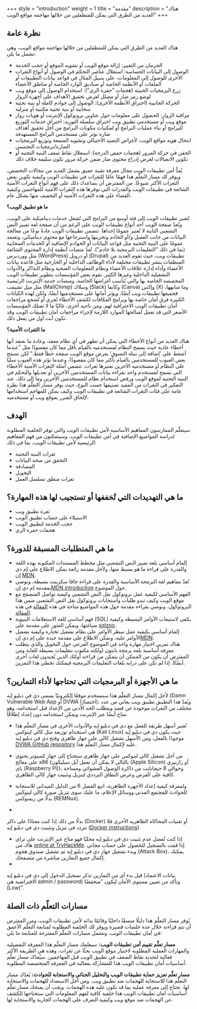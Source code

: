 +++
style = "introduction"
weight = 1
title = "مقدمة"
description = "هناك العديد من الطرق التي يمكن للمتطفلين من خلالها مهاجمة مواقع الويب"
+++

## نظرة عامة 
هناك العديد من الطرق التي يمكن للمتطفلين من خلالها مهاجمة مواقع الويب، وهي تشمل ما يلي:

- الحرمان من التعبير: إزالة موقع الويب أو تشويه الموقع أو حجب الخدمة
- الوصول إلى البيانات الحساسة: استغلال عناصر التحكم في الوصول أو أنواع الثغرات الأخرى للوصول إلى المعلومات، على سبيل المثال في قواعد بيانات التطبيقات أو الملفات أو الأنظمة الخاصة أو صناديق الوارد الخاصة أو مناطق الأعضاء
- زرع البرمجيات الخبيثة (هجمات "حفرة الري"): استخدام الوصول إلى موقع ويب لوضع رمز ضار أو مضلل لغرض تحقيق الأهداف على أجهزة الزوار
- الحركة الجانبية (اختراق الأنظمة الأخرى): الوصول إلى خوادم كاملة أو بنية تحتية سحابية أو بنية تحتية مكتبية أو منزلية
- مراقبة الزوار: الحصول على معلومات حول عناوين بروتوكول الإنترنت أو هويات زوار موقع ويب أو مستخدمي تطبيق ويب
اختراق سلسلة التوريد: اختراق خدمات التوزيع للبرامج أو بناء عمليات البرامج أو لمكتبات مكونات البرامج من أجل تحقيق أهداف ضارة تؤثر على مستخدمي البرامج المستهدفة
- انتحال هوية مواقع الويب: لأغراض التصيد الاحتيالي وتشويه السمعة وتوزيع البرمجيات الضارة/برمجيات التجسس
- الحقن في حركة المرور (هجمات خفض الدرجة): استغلال نقاط ضعف البنية التحتية أو تكوين الاتصالات لغرض إدراج محتوى ضار ضمن حركة مرور تكون سليمة خلاف ذلك
  
يُعدُّ أمن تطبيقات الويب مجال معرفة تقنية عميق يشمل العديد من مجالات التخصص، ويوفر لك مسار التعلّم هذا فهمًا عامًا للثغرات في تطبيقات الويب وكيفية تكوين بعض الثغرات الأكثر شيوعًا. من المفترض أن يساعدك ذلك على فهم أنواع الثغرات الأمنية الشائعة في تطبيقات الويب والقدرات التي توفرها هذه الثغرات الأمنية للمهاجمين وكيفية القضاء على هذه الثغرات الأمنية أو التخفيف منها بشكل عام. 

**ما هو تطبيق الويب؟**

تُشير تطبيقات الويب إلى فئة أوسع من البرامج التي تُشغل خدمات ديناميكية على الويب، وتُعدّ صفحة الويب أحد أنواع تطبيقات الويب على الرغم من أن صفحة لغة تمييز النص التشعبي الثابتة لا تُعتبر عمومًا إحداها. تتضمن تطبيقات الويب عادةً نوعًا من معالجة البيانات من جانب العميل و/أو الخادم وتخزينها واسترجاعها مع محتوى ديناميكي، وتعتمد عمومًا على البنية التحتية مثل قواعد البيانات أو الخوادم الإضافية أو الخدمات السحابية (بما في ذلك "التعليمات البرمجية بلا خادم"). تُعدّ منصات أنظمة إدارة المحتوى الشائعة مثل ووردبرس (WordPress) أو دروبل (Drupal) تطبيقات ويب، حيث تقوم العديد من المنظمات بنشر تطبيقات مختلفة لأداء الوظائف الداخلية أو الخارجية مثل قاعدة بيانات الأعضاء وأداة إدارة علاقات الأعضاء ونظام المعلومات الصحية ونظام التذاكر والأدوات التشغيلية الداخلية وغيرها الكثير. تقوم بعض المؤسسات بتطوير تطبيقات الويب المخصصة الخاصة بها والتي تُناسب أغراضها الخاصة، ومنصات خدمة الإنترنت الرئيسية مثل ميل تشيمب (MailChimp) وسلاك (Slack) وكانفا (Canva) وإكس (X) وما شابهها، فجميعها تطبيقات ويب أيضًا، ويؤثر أمانها على مستخدميها أيضًا، ولكن لهذه الكيانات الكبيرة فرق أمان خاصة بها وبرامج المكافآت لكشف الأخطاء تُجري أو تُشجع مراجعات أمان تطبيقات الويب الاحترافية لهم. ومن ناحية أخرى، غالبًا ما لا تمتلك المؤسسات الأصغر التي قد تعمل لصالحها الموارد اللازمة لإجراء مراجعات أمان تطبيقات الويب وقد تكون أنت أول من يفعل ذلك.

**ما الثغرات الأمنية؟**

هناك العديد من أنواع الأخطاء التي يمكن أن تظهر في أي نظام معقد، وعادة ما نعتقد أنها أخطاء عادية حيث يسمح النظام لمستخدميه بالقيام بأقل مما كان مقصودًا مثل "عندما أضغط على ’إضافة إلى سلة التسوق‘ يعرض موقع الويب صفحة خطأ فقط." لكن تسمح بعض العيوب للمستخدمين بالقيام بأكثر مما كان مقصودًا، وعندما تؤثر هذه العيوب سلبًا على النظام أو مستخدميه الآخرين نعتبرها ثغرات. تتضمن أمثلة الثغرات الأمنية الأخطاء التي تسمح لمستخدم واحد بقراءة بيانات المستخدمين الآخرين أو تعديلها والتحكم في البنية التحتية لموقع الويب ورفض استخدام نظام للمستخدمين الآخرين وما إلى ذلك. عند التفكير في الثغرات من المفيد تصنيفها حسب النوع، حيث يوفر مسار التعلّم هذا نظرة عامة على فئات الثغرات الشائعة في تطبيقات الويب وكيف يمكن للمهاجم استخدامها لإلحاق الضرر بموقع ويب أو مستخدميه.

## الهدف 

سيتعلّم الممارسون المفاهيم الأساسية لأمن تطبيقات الويب والتي توفر الخلفية المطلوبة لدراسة المواضيع الإضافية في أمن تطبيقات الويب، وسيتمكنون من فهم المفاهيم الرئيسية لأمن تطبيقات الويب، بما في ذلك:

- ثغرات البنية التحتية
- التحقق من صحة البيانات
- المصادقة
- التخويل
- ثغرات منطق تسلسل العمل
  
## ما هي التهديدات التي تُخففها أو تستجيب لها هذه المهارة؟ 

- ثغرة تطبيق ويب
- الاستيلاء على حساب تطبيق الويب
- حجب الخدمة لتطبيق الويب
- هجمات حفرة الري

## ما هي المتطلبات المسبقة للدورة؟

- إلمام أساسي بلغة تمييز النص التشعبي مثل مخطط المستندات المكتوبة بهذه اللغة والقدرة على قراءة ما هو بسيط منها، ولأجل مقدمة رائعة يمكن الاطلاع على إم دي إن [MDN](https://developer.mozilla.org/en-US/docs/Learn).
- تُعدّ مفاهيم لغة البرمجة الأساسية والقدرة على قراءة جافا سكريبت بسيطة، ونوصي بمقدمة إم دي إن[MDN introduction](https://developer.mozilla.org/en-US/docs/Learn/JavaScript) حول الموضوع.
- الفهم الأساسي لكيفية عمل بروتوكول نقل النص التشعبي وكيفية تواصل المتصفح مع موقع الويب وكيف تبدو طلبات واستجابات بروتوكول نقل النص التشعبي ضمن هذا البروتوكول، ونوصي بقراءة مقدمة حول هذه المواضيع متاحة في هذه  [المقالة](https://www.cloudflare.com/learning/ddos/glossary/hypertext-transfer-protocol-http/) في هذه[ المقالة](https://developer.mozilla.org/en-US/docs/Learn/Forms/Sending_and_retrieving_form_data).
- فهم أساسي للغة الاستعلامات البنيوية (SQL) يكفي لاستيعاب الأوامر البسيطة وكيفية صياغتها، ويمكن العثور على مقدمة على [sqlzoo](https://sqlzoo.net/wiki/SQL_Tutorial).
- إلمام أساسي بكيفية عمل سطر الأوامر على نظام تشغيل تختاره وكيفية تشغيل الأوامر عليه، ويمكن الاطلاع على مقدمة جيدة على إم دي إن[MDN](https://developer.mozilla.org/en-US/docs/Learn/Tools_and_testing/Understanding_client-side_tools/Command_line).
- هناك تمرين اختبار مهارة واحد في الموضوع الفرعي حول التخويل والذي يتطلب معرفة أساسية بلغة برمجة بايثون (ولكنه مكتوب بتعليمات بسيطة للغاية ومن المفترض أن يكون من الممكن أن يتمكن من قراءته أولئك الذين يُجيدون لغات أخرى أيضًا). إذا لم تكن على دراية بلغات التعليمات البرمجية فيمكنك تخطي هذا التمرين.

## ما هي الأجهزة أو البرمجيات التي تحتاجها لأداء التمارين؟

لأجل إكمال مسار التعلّم هذا سنستخدم موقعًا إلكترونيًا يسمى دي في دبليو إيه (Damn Vulnerable Web App أو DVWA اختصارًا)، ويُعدّ هذا التطبيق تطبيق ويب يعاني من عدد مختلف من الثغرات موجودة عن قصد ويتطلب الحد الأدنى من الإعداد قبل استخدامه، وهو متاح أيضًا عبر الإنترنت ويمكن استخدامه دون إعداد إطلاقًا.

- تُعتبر أسهل طريقة للعمل مع دي في دبليو إيه والأدوات الأخرى في مسار التعلّم هذا هي استخدام توزيعة مثل كالي لينوكس (Kali Linux) حيث يكون دي في دبليو إيه موجودًا بالفعل، ومن الأسهل تشغيل كالي على جهاز ظاهري وفتح دي في دبليو إيه[ DVWA GitHub repository](https://github.com/digininja/DVWA) عليه لإكمال مسار التعلّم هذا.

- من أجل تشغيل كالي لينوكس على جهاز ظاهري ستحتاج إلى جهاز كمبيوتر يحتوي على معالج x86 (بالتالي لا يمكن أن تعمل آبل سيليكون (Apple Silicon) أو رازبيري باي (Raspberry Pi))، وحوالي 8 جيجابايت من ذاكرة الوصول العشوائي ومساحة كافية على القرص وعرض النطاق الترددي لتنزيل وتثبيت جهاز كالي الظاهري.

- ولمعرفة كيفية إعداد الأجهزة الظاهرية، اتبع الفصل 6 من الدليل الميداني للاستجابة للحوادث للمجتمع المدني ووسائل الإعلام، ما عليك سوى تنزيل صورة كالي لينوكس بدلًا من ريمنوكس (REMNux).
- 
بدلًا من ذلك إذا كنت معتادًا على داكر (Docker) أو تقنيات المحاكاة الظاهرية الأخرى فلا تتردد في تنزيل وتثبيت دي في دبليو إيه ([Docker instructions](https://github.com/digininja/DVWA))

- إذا كنت تُفضل عدم تثبيت دي في دبليو إيه محليًا فهو متاح عبر الإنترنت على تراي هاك مي [online at TryHackMe](https://tryhackme.com/room/dvwa). إذا قمت بالتسجيل للحصول على حساب مجاني وبدء تشغيل جهاز دي في دبليو إيه ثم تشغيل صندوق هجوم (Attack Box)، يمكنك إكمال جميع التمارين مباشرة من متصفحك.
- 
قبل بدء أي من التمارين تذكر تسجيل الدخول إلى دي في دبليو إيه (بيانات الاعتماد الافتراضية هي admin / password) وتأكد من تعيين مستوى الأمان ليكون "منخفضًا (Low)".

## مسارات التعلّم ذات الصلة 
يُوفر مسار التعلّم هذا دليلًا متسقًا داخليًا وقائمًا بذاته لأمن تطبيقات الويب، ومن المفترض أن تتم قراءته خلال عدة جلسات قصيرة ويوفر لك الخلفية المطلوبة لمتابعة التعلّم الأعمق في أمان تطبيقات الويب. وتشمل مسارات التعلّم المقترحة للمتابعة ما يلي:

**مسار تعلّم تقييم أمن تطبيقات الويب:**
سيعلمك مسار التعلّم هذا المعرفة التفصيلية والمهارات العملية المطلوبة لاختبار موقع الويب بحثًا عن ثغرات، وهذه هي الطريقة الأكثر فعالية لتحديد نقاط الضعف في تطبيق الويب قبل المهاجمين. سيُعدّك مسار تعلّم أساسيات أمان تطبيقات الويب هذا للمشاركة بفعالية في المعرفة المتخصصة المطلوبة.

**مسار تعلّم تعزيز حماية تطبيقات الويب والتحليل الجنائي والاستجابة للحوادث:**
يُعدّك مسار التعلّم هذا للاستجابة للهجمات ضد تطبيق ويب. ومن أجل الاستعداد للهجمات والاستجابة لها، تحتاج إلى معرفة عملية بما قد تكون عليه هذه الهجمات. ويجب أن يمنحك مسار تعلّم أساسيات أمان تطبيقات الويب هذا خلفية كافية لفهم المعلومات التي ستحتاجها للكشف عن الهجمات ضد موقع ويب وكيفية التعرف على الهجمات الجارية والاستجابة لها.


